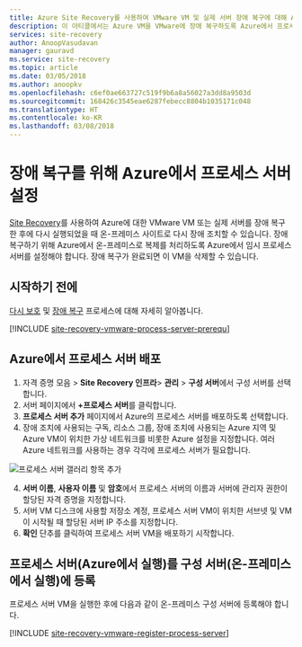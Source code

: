 ```yaml
---
title: Azure Site Recovery를 사용하여 VMware VM 및 실제 서버 장애 복구에 대해 Azure의 프로세스 서버 설정 | Microsoft Docs
description: 이 아티클에서는 Azure VM을 VMware에 장애 복구하도록 Azure에서 프로세스 서버를 설정하는 방법을 설명합니다.
services: site-recovery
author: AnoopVasudavan
manager: gauravd
ms.service: site-recovery
ms.topic: article
ms.date: 03/05/2018
ms.author: anoopkv
ms.openlocfilehash: c6ef0ae663727c519f9b6a8a56027a3dd8a9503d
ms.sourcegitcommit: 168426c3545eae6287febecc8804b1035171c048
ms.translationtype: HT
ms.contentlocale: ko-KR
ms.lasthandoff: 03/08/2018
---
```

# <a name="set-up-a-process-server-in-azure-for-failback"></a>장애 복구를 위해 Azure에서 프로세스 서버 설정

[Site Recovery](site-recovery-overview.md)를 사용하여 Azure에 대한 VMware VM 또는 실제 서버를 장애 복구한 후에 다시 실행되었을 때 온-프레미스 사이트로 다시 장애 조치할 수 있습니다. 장애 복구하기 위해 Azure에서 온-프레미스로 복제를 처리하도록 Azure에서 임시 프로세스 서버를 설정해야 합니다. 장애 복구가 완료되면 이 VM을 삭제할 수 있습니다.

## <a name="before-you-start"></a>시작하기 전에

[다시 보호](vmware-azure-reprotect.md) 및 [장애 복구](vmware-azure-failback.md) 프로세스에 대해 자세히 알아봅니다.

[!INCLUDE [site-recovery-vmware-process-server-prerequ](../../includes/site-recovery-vmware-azure-process-server-prereq.md)]

## <a name="deploy-a-process-server-in-azure"></a>Azure에서 프로세스 서버 배포

1. 자격 증명 모음 > **Site Recovery 인프라**> **관리** > **구성 서버**에서 구성 서버를 선택합니다.
2. 서버 페이지에서 **+프로세스 서버**를 클릭합니다.
3. **프로세스 서버 추가** 페이지에서 Azure의 프로세스 서버를 배포하도록 선택합니다.
4. 장애 조치에 사용되는 구독, 리소스 그룹, 장애 조치에 사용되는 Azure 지역 및 Azure VM이 위치한 가상 네트워크를 비롯한 Azure 설정을 지정합니다. 여러 Azure 네트워크를 사용하는 경우 각각에 프로세스 서버가 필요합니다.

  ![프로세스 서버 갤러리 항목 추가](./media/vmware-azure-set-up-process-server-azure/add-ps-page-1.png)

4. **서버 이름**, **사용자 이름** 및 **암호**에서 프로세스 서버의 이름과 서버에 관리자 권한이 할당된 자격 증명을 지정합니다.
5. 서버 VM 디스크에 사용할 저장소 계정, 프로세스 서버 VM이 위치한 서브넷 및 VM이 시작될 때 할당된 서버 IP 주소를 지정합니다.
6. **확인** 단추를 클릭하여 프로세스 서버 VM을 배포하기 시작합니다.

>

## <a name="registering-the-process-server-running-in-azure-to-a-configuration-server-running-on-premises"></a>프로세스 서버(Azure에서 실행)를 구성 서버(온-프레미스에서 실행)에 등록

프로세스 서버 VM을 실행한 후에 다음과 같이 온-프레미스 구성 서버에 등록해야 합니다.

[!INCLUDE [site-recovery-vmware-register-process-server](../../includes/site-recovery-vmware-register-process-server.md)]


